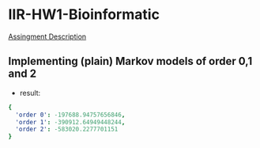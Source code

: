 # IIR-HW1-Bioinformatic

[Assingment Description](https://hackmd.io/yRa9PEfwQXKHwPzv0lnXmw)

## Implementing (plain) Markov models of order 0,1 and 2
- result:
```yaml
{
  'order 0': -197688.94757656846, 
  'order 1': -390912.64949448244, 
  'order 2': -583020.2277701151
}
```

